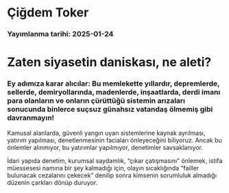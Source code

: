 # Çiğdem Toker

### Yayımlanma tarihi: 2025-01-24

# Zaten siyasetin daniskası, ne aleti?


### Ey adımıza karar alıcılar: Bu memlekette yıllardır, depremlerde, sellerde, demiryollarında, madenlerde, inşaatlarda, derdi imanı para olanların ve onların çürüttüğü sistemin arızaları sonucunda binlerce suçsuz günahsız vatandaş ölmemiş gibi davranmayın!

Kamusal alanlarda, güvenli yangın uyarı sistemlerine kaynak ayrılması, yatırım yapılması, denetlenmesinin faciaları önleyeceğini biliyoruz. Ancak bu önlemler alınmıyor, bu yatırımlar yapılmıyor, denetimler savsaklanıyor.

İdari yapıda denetim, kurumsal saydamlık, “çıkar çatışmasını” önlemek, istifa müessesesi namına bir şey kalmadığı için, olayın sıcaklığında “failler bulunacak cezalarını çekecek” denilip sonra kimsenin sorumluluk almadığı düzenin çarkları dönüp duruyor.

